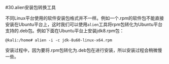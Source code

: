 #30.alien安装包转换工具

不同Linux平台使用的软件安装包格式并不一样。例如一个.rpm的软件包不能直接安装在Ubuntu平台上，这时我们可以使用`alien`工具将rpm包转化为Ubuntu平台支持的.deb包。例如下面在Ubuntu平台上安装jdk8.rpm包：

```
@kali:/home# alien -i -c jdk-8u60-linux-x64.rpm
```

安装过程中，因为要将.rpm包转化为.deb包在进行安装，所以安装过程会稍微慢一些。
